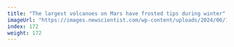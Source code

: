 ```yaml
---
title: "The largest volcanoes on Mars have frosted tips during winter"
imageUrl: "https://images.newscientist.com/wp-content/uploads/2024/06/10144416/SEI_208143553.jpg?width=788"
index: 172
weight: 172
---
```

